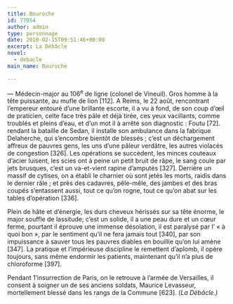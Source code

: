 ```yaml
---
title: Bouroche
id: 77054
author: admin
type: personnage
date: 2010-02-15T09:51:46+00:00
excerpt: La Débâcle
novel:
  - debacle
main_name: Bouroche

---
```

— Médecin-major au 106<sup>e</sup> de ligne (colonel de Vineuil). Gros homme à la tête puissante, au mufle de lion [112]. A Reims, le 22 août, rencontrant l&rsquo;empereur entouré d&rsquo;une brillante escorte, il a vu à fond, de son coup d&rsquo;œil de praticien, celte face très pâle et déjà tirée, ces yeux vacillants, comme troublés et pleins d&rsquo;eau, et d&rsquo;un mot il à arrêté son diagnostic : Foutu [72]. rendant la bataille de Sedan, il installe son ambulance dans la fabrique Delaherche, qui s&rsquo;encombre bientôt de blessés ; c&rsquo;est un déchargement affreux de pauvres gens, les uns d&rsquo;une pâleur verdâtre, les autres violacés de congestion [326]. Les opérations se succèdent, les minces couteaux d&rsquo;acier luisent, les scies ont à peine un petit bruit de râpe, le sang coule par jets brusques, c&rsquo;est un va-et-vient rapine d&rsquo;amputés [327]. Derrière un massif de cytises, on a établi le charnier où sont jetés les morts, raidis dans le dernier râle ; et près des cadavres, pêle-mêle, des jambes et des bras coupés s&rsquo;entassent aussi, tout ce qu&rsquo;on rogne, tout ce qu&rsquo;on abat sur les tables d&rsquo;opération [336].

Plein de hâte et d&rsquo;énergie, les durs cheveux hérissés sur sa tête énorme, le major souffle de lassitude; c&rsquo;est un solide, il a une peau dure et un cœur ferme, pourtant il éprouve une immense désolation, il est paralysé par l&rsquo; « à quoi bon », par le sentiment qu&rsquo;il ne fera jamais tout [340], par son impuissance à sauver tous les pauvres diables en bouillie qu&rsquo;on lui amène [347]. La pratique et l&rsquo;impérieuse discipline le remettent d&rsquo;aplomb, il opère toujours, sans même endormir les patients, maintenant qu&rsquo;il n&rsquo;a plus de chloroforme [397].

Pendant 1&rsquo;insurrection de Paris, on le retrouve à l&rsquo;armée de Versailles, il consent à soigner un de ses anciens soldats, Maurice Levasseur, mortellement blessé dans les rangs de la Commune [623]. (_La Débâcle.)_